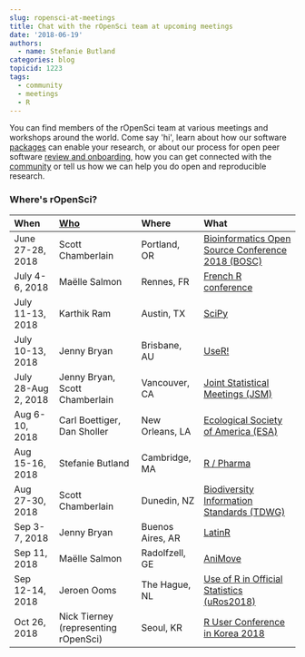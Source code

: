 ```yaml
---
slug: ropensci-at-meetings
title: Chat with the rOpenSci team at upcoming meetings
date: '2018-06-19'
authors:
  - name: Stefanie Butland
categories: blog
topicid: 1223
tags:
  - community
  - meetings
  - R
---
```


You can find members of the rOpenSci team at various meetings and workshops around the world. Come say 'hi', learn about how our software [packages](https://ropensci.org/packages/) can enable your research, or about our process for open peer software [review and onboarding](https://github.com/ropensci/onboarding#ropensci-onboarding), how you can get connected with the [community](https://ropensci.org/community/) or tell us how we can help you do open and reproducible research.

<!--more-->

### Where's rOpenSci?

<table class="table">
<thead>
<tr>
	<th style="text-align:left;">When</th>
	<th style="text-align:left;"><a href="https://ropensci.org/about/#team">Who</a></th>
	<th style="text-align:left;">Where</th>
	<th style="text-align:left;">What</th>
</tr>
</thead>
<tbody>
<tr>
	<td>June 27-28, 2018</td>
	<td>Scott Chamberlain</td>
	<td>Portland, OR</td>
	<td><a href="https://gccbosc2018.sched.com/">Bioinformatics Open Source Conference 2018 (BOSC)</a></td>
</tr>
<tr>
	<td>July 4-6, 2018</td>
	<td>Maëlle Salmon</td>
	<td>Rennes, FR</td>
	<td><a href="https://r2018-rennes.sciencesconf.org/">French R conference</a></td>
</tr>
<tr>
	<td>July 11-13, 2018</td>
	<td>Karthik Ram</td>
	<td>Austin, TX</td>
	<td><a href="https://scipy2018.scipy.org/">SciPy</a></td>
</tr>
<tr>
	<td>July 10-13, 2018</td>
	<td>Jenny Bryan</td>
	<td>Brisbane, AU</td>
	<td><a href="https://user2018.r-project.org/">UseR!</a></td>
</tr>
<tr>
	<td>July 28-Aug 2, 2018</td>
	<td>Jenny Bryan, Scott Chamberlain</td>
	<td>Vancouver, CA</td>
	<td><a href="http://ww2.amstat.org/meetings/jsm/2018/">Joint Statistical Meetings (JSM)</a></td>
</tr>
<tr>
	<td>Aug 6-10, 2018</td>
	<td>Carl Boettiger, Dan Sholler</td>
	<td>New Orleans, LA</td>
	<td><a href="https://esa.org/neworleans/">Ecological Society of America (ESA)</a></td>
</tr>
<tr>
	<td>Aug 15-16, 2018</td>
	<td>Stefanie Butland</td>
	<td>Cambridge, MA</td>
	<td><a href="http://rinpharma.com/">R / Pharma</a></td>
</tr>
<tr>
	<td>Aug 27-30, 2018</td>
	<td>Scott Chamberlain</td>
	<td>Dunedin, NZ</td>
	<td><a href="http://spnhc-tdwg2018.nz/">Biodiversity Information Standards (TDWG)</a></td>
</tr>
<tr>
	<td>Sep 3-7, 2018</td>
	<td>Jenny Bryan</td>
	<td>Buenos Aires, AR</td>
	<td><a href="http://47jaiio.sadio.org.ar/index.php?q=node/125">LatinR</a></td>
</tr>
<tr>
	<td>Sep 11, 2018</td>
	<td>Maëlle Salmon</td>
	<td>Radolfzell, GE</td>
	<td><a href="http://animove.org/courses/animove-2018/">AniMove</a></td>
</tr>
<tr>
	<td>Sep 12-14, 2018</td>
	<td>Jeroen Ooms</td>
	<td>The Hague, NL</td>
	<td><a href="https://www.aanmelder.nl/uros2018#.WyFyd1MvyEI">Use of R in Official Statistics (uRos2018)</a></td>
</tr>
<tr>
	<td>Oct 26, 2018</td>
	<td>Nick Tierney (representing rOpenSci)</td>
	<td>Seoul, KR</td>
	<td><a href="https://translate.google.com/translate?sl=ko&tl=en&js=y&prev=_t&hl=en&ie=UTF-8&u=http%3A%2F%2Fruck2018.r-kor.org">R User Conference in Korea 2018</a></td>
</tr>
</tbody>
</table>
